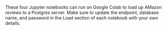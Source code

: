 These four Jupyter notebooks can run on Google Colab to load up AMazon reviews to a Postgres server.
Make sure to update the endpoint, database name, and password in the Load section of each notebook with your own details.
